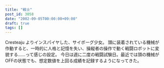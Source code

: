 ```yaml
---
title: "戦士"
post_id: 3058
date: "2002-09-05T00:00:00+09:00"
draft: true
tags: []
---
```



Cresteaju よりインスパイヤした、サイボーグ少女。 頭に装着されている機械が作動すると、一時的に人格と記憶を失い、操縦者の操作で動く戦闘ロボットに変貌する……って感じの設定。 今日は週に二度の戦闘試験日。最近では頭の機械がOFFの状態でも、想定数値を上回る成績を記録するようになってきた。
